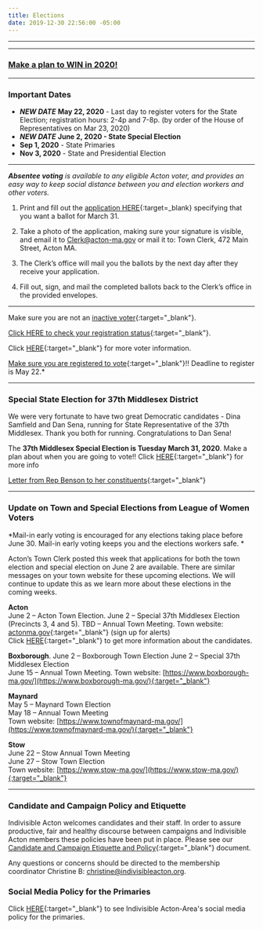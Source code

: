 ```yaml
---
title: Elections
date: 2019-12-30 22:56:00 -05:00
---
```


---

<p id="demo">
</p>

<script>
// Set the date we're counting down to
var countDownDate = new Date("Nov 3 2020 00:00");

// Update the count down every 1 second
var x = setInterval(function() {

  // Get today's date
  var now = new Date();
    
  // Find the distance between now and the count down date
  var t = countDownDate - now;
    
  // Time calculations for days
  var days = Math.floor(t / (1000 * 60 * 60 * 24));
  var hours = Math.floor((t%(1000 * 60 * 60 * 24))/(1000 * 60 * 60)); 
  var minutes = Math.floor((t % (1000 * 60 * 60)) / (1000 * 60)); 
  var seconds = Math.floor((t % (1000 * 60)) / 1000);  

  // Output the result in an element with id="demo"
  var test1 = document.getElementById("demo");
  test1.style.font = "italic bold 30px arial,serif"; 
  //test1.style.textAlign = "center";
//test1.innerHTML = days + " days left until Nov 3, 2020!";
  test1.innerHTML = days + "d " + hours + "h " + minutes + "m " + seconds + "s left until Nov 3, 2020!";
  
  
  // If the count down is over, write some text 
  if (t < 0) {
    clearInterval(x);
    document.getElementById("demo").innerHTML = "Let's Get Out and VOTE!!!";
  }
},500);
</script>

---

### [Make a plan to WIN in 2020!](http://www.indivisibleacton.org/general-information/election-2020.html)  

---
### Important Dates

* ***NEW DATE*** **May 22, 2020** - Last day to register voters for the State Election; registration hours: 2-4p and 7-8p. (by order of the House of Representatives on Mar 23, 2020)  
* ***NEW DATE*** **June 2, 2020 - State Special Election**
* **Sep 1, 2020** - State Primaries
* **Nov 3, 2020** - State and Presidential Election  

---

***Absentee voting** is available to any eligible Acton voter, and provides an easy way to keep social distance between you and election workers and other voters.*

1. Print and fill out the [application HERE](https://www.acton-ma.gov/DocumentCenter/View/5571/Absentee-Ballot-Application){:target=_blank} specifying that you want a ballot for March 31. 

2. Take a photo of the application, making sure your signature is visible, and email it to Clerk@acton-ma.gov or mail it to: Town Clerk,  472 Main Street, Acton MA.

3. The Clerk’s office will mail you the ballots by the next day after they receive your application.  

4. Fill out, sign, and mail the completed ballots back to the Clerk’s office in the provided envelopes.  


---

Make sure you are not an [inactive voter](https://www.sec.state.ma.us/ele/eleinactivevoters/inactivevotersidx.htm){:target="_blank"}.  

[Click HERE to check your registration status](https://www.sec.state.ma.us/voterregistrationsearch/myvoterregstatus.aspx){:target="_blank"}.  

Click [HERE](https://www.sec.state.ma.us/ele/eleidx.htm){:target="_blank"} for more voter information.

[Make sure you are registered to vote](https://www.sec.state.ma.us/voterregistrationsearch/myvoterregstatus.aspx){:target="_blank"}!!  Deadline to register is May 22.*  

---

### Special State Election for 37th Middlesex District

We were very fortunate to have two great Democratic candidates - Dina Samfield and Dan Sena, running for State Representative of the 37th Middlesex. Thank you both for running. Congratulations to Dan Sena!

The **37th Middlesex Special Election is Tuesday March 31, 2020**. Make a plan about when you are going to vote!!
Click [HERE](https://www.sec.state.ma.us/ele/elespeif/37middlesexcal.htm){:target="_blank"} for more info

[Letter from Rep Benson to her constituents](https://jenbenson.org/2019/12/19/a-letter-to-my-constituents/){:target="_blank"} 

---

### Update on Town and Special Elections from League of Women Voters

*Mail-in early voting is encouraged for any elections taking place before June 30. Mail-in early voting keeps you and the elections workers safe. *

Acton’s Town Clerk posted this week that applications for both the town election and special election on June 2 are available. There are similar messages on your town website for these upcoming elections. We will continue to update this as we learn more about these elections in the coming weeks.

**Acton**  
June 2 – Acton Town Election. 
June 2 – Special 37th Middlesex Election (Precincts 3, 4 and 5). 
TBD – Annual Town Meeting. 
Town website: [actonma.gov](actonma.gov){:target="_blank"} (sign up for alerts)  
Click [HERE](http://www.lwv-aa.org/2020-election){:target="_blank"} to get more information about the candidates.  

**Boxborough**. 
June 2 – Boxborough Town Election 
June 2 – Special 37th Middlesex Election  
June 15 – Annual Town Meeting. 
Town website: [https://www.boxborough-ma.gov/](https://www.boxborough-ma.gov/){:target="_blank"}  

**Maynard**  
May 5 – Maynard Town Election  
May 18 – Annual Town Meeting  
Town website: [https://www.townofmaynard-ma.gov/](https://www.townofmaynard-ma.gov/){:target="_blank"}  

**Stow**  
June 22 – Stow Annual Town Meeting  
June 27 – Stow Town Election  
Town website: [https://www.stow-ma.gov/](https://www.stow-ma.gov/){:target="_blank"}  

---

### Candidate and Campaign Policy and Etiquette

Indivisible Acton welcomes candidates and their staff. In order to assure productive, fair and healthy discourse between campaigns and Indivisible Acton members these policies have been put in place. Please see our [Candidate and Campaign Etiquette and Policy](https://docs.google.com/document/d/1-G3_GKFkz3fC0VDkfGh4DbC820mzi23yyMG1-EqapfE/){:target="_blank"}  document.

Any questions or concerns should be directed to the membership coordinator Christine B: christine@indivisibleacton.org.

### Social Media Policy for the Primaries

Click [HERE](https://docs.google.com/document/d/1k-N7qZ5fBR2wRGOcRI8ZJxQGbO5CfsXbZlZSKHm4N18){:target="_blank"} to see Indivisible Acton-Area's social media policy for the primaries.  


